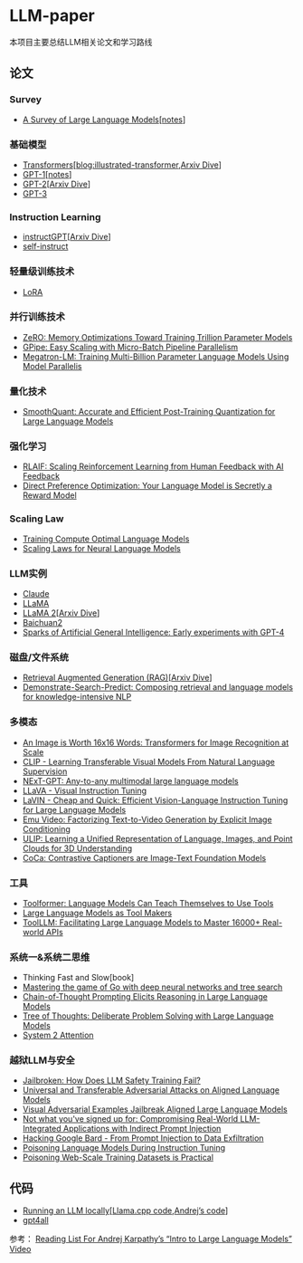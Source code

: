 # LLM-paper
本项目主要总结LLM相关论文和学习路线
## 论文
### Survey
* [A Survey of Large Language Models](https://arxiv.org/pdf/2303.18223.pdf)[[notes](notes/A_Survey_of_Large_Language_Models.md)]

### 基础模型
* [Transformers](https://arxiv.org/pdf/1706.03762.pdf)[[blog:illustrated-transformer](https://jalammar.github.io/illustrated-transformer/),[Arxiv Dive](https://blog.oxen.ai/arxiv-dives-attention-is-all-you-need/)]
* [GPT-1](https://s3-us-west-2.amazonaws.com/openai-assets/research-covers/language-unsupervised/language_understanding_paper.pdf)[[notes](notes/GPT-1.md)]
* [GPT-2](https://d4mucfpksywv.cloudfront.net/better-language-models/language_models_are_unsupervised_multitask_learners.pdf)[[Arxiv Dive](https://blog.oxen.ai/arxiv-dives-language-models-are-unsupervised-multitask-learners-gpt-2/)]
* [GPT-3](https://arxiv.org/pdf/2005.14165.pdf)

### Instruction Learning
* [instructGPT](https://arxiv.org/pdf/2203.02155.pdf)[[Arxiv Dive](https://blog.oxen.ai/training-language-models-to-follow-instructions-instructgpt/)]
* [self-instruct](https://arxiv.org/pdf/2212.10560.pdf)

### 轻量级训练技术
* [LoRA](https://arxiv.org/abs/2106.09685)

### 并行训练技术
* [ZeRO: Memory Optimizations Toward Training Trillion Parameter Models](https://arxiv.org/pdf/1910.02054.pdf)
* [GPipe: Easy Scaling with Micro-Batch Pipeline Parallelism](https://arxiv.org/pdf/1811.06965.pdf)
* [Megatron-LM: Training Multi-Billion Parameter Language Models Using Model Parallelis](https://arxiv.org/pdf/1909.08053.pdf)

### 量化技术
* [SmoothQuant: Accurate and Efficient Post-Training Quantization for Large Language Models](https://arxiv.org/pdf/2211.10438.pdf)

### 强化学习
* [RLAIF: Scaling Reinforcement Learning from Human Feedback with AI Feedback](https://arxiv.org/abs/2309.00267)
* [Direct Preference Optimization: Your Language Model is Secretly a Reward Model](https://arxiv.org/abs/2305.18290)

### Scaling Law
* [Training Compute Optimal Language Models](https://arxiv.org/abs/2203.15556)
* [Scaling Laws for Neural Language Models](https://arxiv.org/abs/2001.08361)

### LLM实例
* [Claude](https://arxiv.org/pdf/2212.08073.pdf)
* [LLaMA](https://arxiv.org/pdf/2302.13971.pdf)
* [LLaMA 2](https://arxiv.org/pdf/2307.09288.pdf)[[Arxiv Dive](https://blog.oxen.ai/arxiv-dives-how-llama-2-works/)]
* [Baichuan2](https://arxiv.org/pdf/2309.10305.pdf)
* [Sparks of Artificial General Intelligence: Early experiments with GPT-4](https://arxiv.org/abs/2303.12712)


### 磁盘/文件系统
* [Retrieval Augmented Generation (RAG)](https://arxiv.org/abs/2005.11401)[[Arxiv Dive](https://blog.oxen.ai/arxiv-dives-rag/)]
* [Demonstrate-Search-Predict: Composing retrieval and language models for knowledge-intensive NLP](https://arxiv.org/abs/2212.14024)

### 多模态
* [An Image is Worth 16x16 Words: Transformers for Image Recognition at Scale](https://arxiv.org/abs/2010.11929)
* [CLIP - Learning Transferable Visual Models From Natural Language Supervision](https://arxiv.org/abs/2103.00020)
* [NExT-GPT: Any-to-any multimodal large language models](https://next-gpt.github.io/)
* [LLaVA - Visual Instruction Tuning](https://arxiv.org/abs/2304.08485)
* [LaVIN - Cheap and Quick: Efficient Vision-Language Instruction Tuning for Large Language Models](https://arxiv.org/abs/2305.15023)
* [Emu Video: Factorizing Text-to-Video Generation by Explicit Image Conditioning](https://arxiv.org/abs/2311.10709)
* [ULIP: Learning a Unified Representation of Language, Images, and Point Clouds for 3D Understanding](https://arxiv.org/abs/2212.05171)
* [CoCa: Contrastive Captioners are Image-Text Foundation Models](https://arxiv.org/abs/2205.01917)

### 工具
* [Toolformer: Language Models Can Teach Themselves to Use Tools](https://arxiv.org/abs/2302.04761)
* [Large Language Models as Tool Makers](https://arxiv.org/abs/2305.17126)
* [ToolLLM: Facilitating Large Language Models to Master 16000+ Real-world APIs](https://arxiv.org/abs/2307.16789)

### 系统一&系统二思维
* Thinking Fast and Slow[book]
* [Mastering the game of Go with deep neural networks and tree search](https://www.nature.com/articles/nature16961)
* [Chain-of-Thought Prompting Elicits Reasoning in Large Language Models](https://arxiv.org/abs/2201.11903)
* [Tree of Thoughts: Deliberate Problem Solving with Large Language Models](https://arxiv.org/abs/2305.10601)
* [System 2 Attention](https://arxiv.org/abs/2311.11829)

### 越狱LLM与安全
* [Jailbroken: How Does LLM Safety Training Fail?](https://arxiv.org/abs/2307.02483)
* [Universal and Transferable Adversarial Attacks on Aligned Language Models](https://arxiv.org/abs/2307.15043)
* [Visual Adversarial Examples Jailbreak Aligned Large Language Models](https://arxiv.org/abs/2306.13213)
* [Not what you've signed up for: Compromising Real-World LLM-Integrated Applications with Indirect Prompt Injection](https://arxiv.org/abs/2302.12173)
* [Hacking Google Bard - From Prompt Injection to Data Exfiltration](https://embracethered.com/blog/posts/2023/google-bard-data-exfiltration/)
* [Poisoning Language Models During Instruction Tuning](https://arxiv.org/abs/2305.00944)
* [Poisoning Web-Scale Training Datasets is Practical](https://arxiv.org/abs/2302.10149)

## 代码
* [Running an LLM locally](https://blog.oxen.ai/how-to-run-llama-2-on-cpu-after-fine-tuning-with-lora/)[[Llama.cpp code](https://github.com/ggerganov/llama.cpp),[Andrej’s code](https://github.com/karpathy/llama2.c/blob/master/run.c)]
* [gpt4all](https://github.com/nomic-ai/gpt4all)
 


参考：
[Reading List For Andrej Karpathy’s “Intro to Large Language Models” Video
](https://blog.oxen.ai/reading-list-for-andrej-karpathys-intro-to-large-language-models-video/)